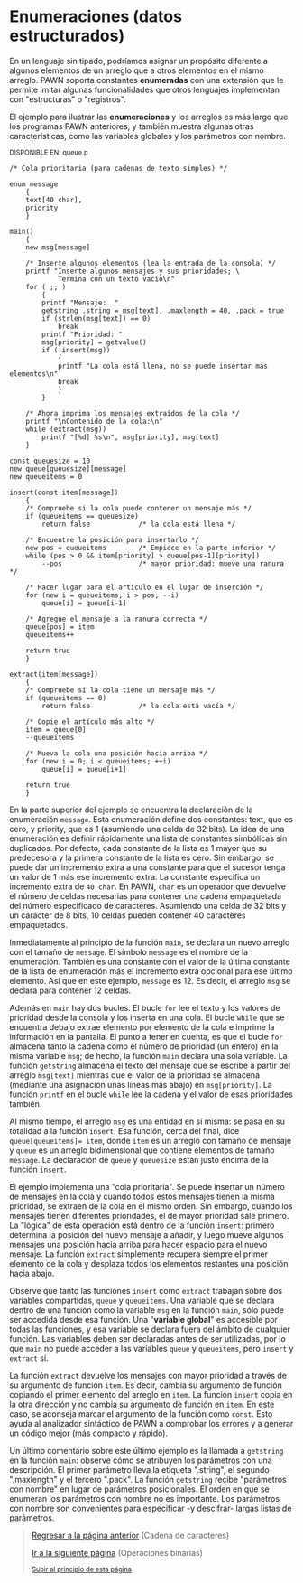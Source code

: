 # Enumeraciones (datos estructurados)
En un lenguaje sin tipado, podríamos asignar un propósito diferente a algunos 
elementos de un arreglo que a otros elementos en el mismo arreglo. PAWN soporta 
constantes **enumeradas** con una extensión que le permite imitar algunas funcionalidades
que otros lenguajes implementan con "estructuras" o "registros".

El ejemplo para ilustrar las **enumeraciones** y los arreglos es más largo que los
programas PAWN anteriores, y también muestra algunas otras características, como 
las variables globales y los parámetros con nombre.

<sub>DISPONIBLE EN: queue.p</sub>
```pawn
/* Cola prioritaria (para cadenas de texto simples) */

enum message
    {
    text[40 char],
    priority
    }

main()
    {
    new msg[message]

    /* Inserte algunos elementos (lea la entrada de la consola) */
    printf "Inserte algunos mensajes y sus prioridades; \
            Termina con un texto vacío\n"
    for ( ;; )
        {
        printf "Mensaje:  "
        getstring .string = msg[text], .maxlength = 40, .pack = true
        if (strlen(msg[text]) == 0)
            break
        printf "Prioridad: "
        msg[priority] = getvalue()
        if (!insert(msg))
            {
            printf "La cola está llena, no se puede insertar más elementos\n"
            break
            }
        }

    /* Ahora imprima los mensajes extraídos de la cola */
    printf "\nContenido de la cola:\n"
    while (extract(msg))
        printf "[%d] %s\n", msg[priority], msg[text]
    }

const queuesize = 10
new queue[queuesize][message]
new queueitems = 0

insert(const item[message])
    {
    /* Compruebe si la cola puede contener un mensaje más */
    if (queueitems == queuesize)
        return false            /* la cola está llena */

    /* Encuentre la posición para insertarlo */
    new pos = queueitems        /* Empiece en la parte inferior */
    while (pos > 0 && item[priority] > queue[pos-1][priority])
        --pos                   /* mayor prioridad: mueve una ranura */

    /* Hacer lugar para el artículo en el lugar de inserción */
    for (new i = queueitems; i > pos; --i)
        queue[i] = queue[i-1]

    /* Agregue el mensaje a la ranura correcta */
    queue[pos] = item
    queueitems++

    return true
    }

extract(item[message])
    {
    /* Compruebe si la cola tiene un mensaje más */
    if (queueitems == 0)
        return false            /* la cola está vacía */

    /* Copie el artículo más alto */
    item = queue[0]
    --queueitems

    /* Mueva la cola una posición hacia arriba */
    for (new i = 0; i < queueitems; ++i)
        queue[i] = queue[i+1]

    return true
    }
```

En la parte superior del ejemplo se encuentra la declaración de la enumeración `message`. 
Esta enumeración define dos constantes: text, que es cero, y priority, que es 1 
(asumiendo una celda de 32 bits). La idea de una enumeración es definir rápidamente 
una lista de constantes simbólicas sin duplicados. Por defecto, cada constante de la 
lista es 1 mayor que su predecesora y la primera constante de la lista es cero.
Sin embargo, se puede dar un incremento extra a una constante para que el sucesor 
tenga un valor de 1 más ese incremento extra. La constante especifica un incremento 
extra de `40 char`. En PAWN, `char` es un operador que devuelve el número de celdas 
necesarias para contener una cadena empaquetada del número especificado de caracteres. 
Asumiendo una celda de 32 bits y un carácter de 8 bits, 10 celdas pueden contener 40 
caracteres empaquetados.

Inmediatamente al principio de la función `main`, se declara un nuevo arreglo con el 
tamaño de `message`. El símbolo `message` es el nombre de la enumeración. También es
una constante con el valor de la última constante de la lista de enumeración más el 
incremento extra opcional para ese último elemento. Así que en este ejemplo, `message` 
es 12. Es decir, el arreglo `msg` se declara para contener 12 celdas.

Además en `main` hay dos bucles. El bucle `for` lee el texto y los valores de prioridad 
desde la consola y los inserta en una cola. El bucle `while` que se encuentra debajo
extrae elemento por elemento de la cola e imprime la información en la pantalla. El 
punto a tener en cuenta, es que el bucle `for` almacena tanto la cadena como el número 
de prioridad (un entero) en la misma variable `msg`; de hecho, la función `main` declara 
una sola variable. La función `getstring` almacena el texto del mensaje que se escribe a 
partir del arreglo `msg[text]` mientras que el valor de la prioridad se almacena (mediante 
una asignación unas líneas más abajo) en `msg[priority]`. La función `printf` en el bucle 
`while` lee la cadena y el valor de esas prioridades también.

Al mismo tiempo, el arreglo `msg` es una entidad en sí misma: se pasa en su totalidad 
a la función `insert`. Esa función, cerca del final, dice `queue[queueitems]= item`, 
donde `item` es un arreglo con tamaño de mensaje y `queue` es un arreglo bidimensional 
que contiene elementos de tamaño `message`. La declaración de `queue` y `queuesize` están 
justo encima de la función `insert`.

El ejemplo implementa una "cola prioritaria". Se puede insertar un número de mensajes 
en la cola y cuando todos estos mensajes tienen la misma prioridad, se extraen de la 
cola en el mismo orden. Sin embargo, cuando los mensajes tienen diferentes prioridades, 
el de mayor prioridad sale primero. La "lógica" de esta operación está dentro de 
la función `insert`: primero determina la posición del nuevo mensaje a añadir, y luego 
mueve algunos mensajes una posición hacia arriba para hacer espacio para el nuevo 
mensaje. La función `extract` simplemente recupera siempre el primer elemento de la 
cola y desplaza todos los elementos restantes una posición hacia abajo.

Observe que tanto las funciones `insert` como `extract` trabajan sobre dos variables 
compartidas, `queue` y `queueitems`. Una variable que se declara dentro de una función
como la variable `msg` en la función `main`, sólo puede ser accedida desde esa función. 
Una "**variable global**" es accesible por todas las funciones, y esa variable se 
declara fuera del ámbito de cualquier función. Las variables deben ser declaradas 
antes de ser utilizadas, por lo que `main` no puede acceder a las variables `queue` y 
`queueitems`, pero `insert` y `extract` sí.

La función `extract` devuelve los mensajes con mayor prioridad a través de su argumento 
de función `item`. Es decir, cambia su argumento de función copiando el primer elemento
del arreglo en `item`. La función `insert` copia en la otra dirección y no cambia su 
argumento de función en `item`. En este caso, se aconseja marcar el argumento de la 
función como `const`. Esto ayuda al analizador sintáctico de PAWN a comprobar los errores
y a generar un código mejor (más compacto y rápido).

Un último comentario sobre este último ejemplo es la llamada a `getstring` en la 
función `main`: observe cómo se atribuyen los parámetros con una descripción. 
El primer parámetro lleva la etiqueta ".string", el segundo ".maxlength" y el tercero 
".pack". La función `getstring` recibe "parámetros con nombre" en lugar de parámetros 
posicionales. El orden en que se enumeran los parámetros con nombre no es importante. 
Los parámetros con nombre son convenientes para especificar -y descifrar- largas 
listas de parámetros.

> [Regresar a la página anterior](05-cadena-de-caracteres.md) (Cadena de caracteres)
>
> [Ir a la siguiente página](07-operaciones-binarias-para-manipular-conjuntos.md) (Operaciones binarias)
>
> <sub>[Subir al principio de esta página](#enumeraciones-datos-estructurados)</sub>